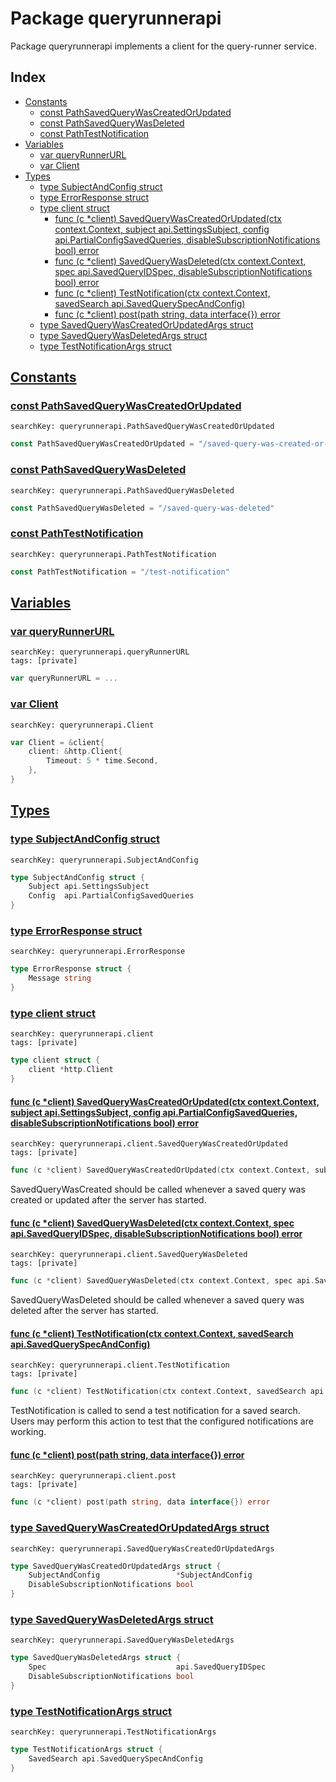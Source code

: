 # Package queryrunnerapi

Package queryrunnerapi implements a client for the query-runner service. 

## Index

* [Constants](#const)
    * [const PathSavedQueryWasCreatedOrUpdated](#PathSavedQueryWasCreatedOrUpdated)
    * [const PathSavedQueryWasDeleted](#PathSavedQueryWasDeleted)
    * [const PathTestNotification](#PathTestNotification)
* [Variables](#var)
    * [var queryRunnerURL](#queryRunnerURL)
    * [var Client](#Client)
* [Types](#type)
    * [type SubjectAndConfig struct](#SubjectAndConfig)
    * [type ErrorResponse struct](#ErrorResponse)
    * [type client struct](#client)
        * [func (c *client) SavedQueryWasCreatedOrUpdated(ctx context.Context, subject api.SettingsSubject, config api.PartialConfigSavedQueries, disableSubscriptionNotifications bool) error](#client.SavedQueryWasCreatedOrUpdated)
        * [func (c *client) SavedQueryWasDeleted(ctx context.Context, spec api.SavedQueryIDSpec, disableSubscriptionNotifications bool) error](#client.SavedQueryWasDeleted)
        * [func (c *client) TestNotification(ctx context.Context, savedSearch api.SavedQuerySpecAndConfig)](#client.TestNotification)
        * [func (c *client) post(path string, data interface{}) error](#client.post)
    * [type SavedQueryWasCreatedOrUpdatedArgs struct](#SavedQueryWasCreatedOrUpdatedArgs)
    * [type SavedQueryWasDeletedArgs struct](#SavedQueryWasDeletedArgs)
    * [type TestNotificationArgs struct](#TestNotificationArgs)


## <a id="const" href="#const">Constants</a>

### <a id="PathSavedQueryWasCreatedOrUpdated" href="#PathSavedQueryWasCreatedOrUpdated">const PathSavedQueryWasCreatedOrUpdated</a>

```
searchKey: queryrunnerapi.PathSavedQueryWasCreatedOrUpdated
```

```Go
const PathSavedQueryWasCreatedOrUpdated = "/saved-query-was-created-or-updated"
```

### <a id="PathSavedQueryWasDeleted" href="#PathSavedQueryWasDeleted">const PathSavedQueryWasDeleted</a>

```
searchKey: queryrunnerapi.PathSavedQueryWasDeleted
```

```Go
const PathSavedQueryWasDeleted = "/saved-query-was-deleted"
```

### <a id="PathTestNotification" href="#PathTestNotification">const PathTestNotification</a>

```
searchKey: queryrunnerapi.PathTestNotification
```

```Go
const PathTestNotification = "/test-notification"
```

## <a id="var" href="#var">Variables</a>

### <a id="queryRunnerURL" href="#queryRunnerURL">var queryRunnerURL</a>

```
searchKey: queryrunnerapi.queryRunnerURL
tags: [private]
```

```Go
var queryRunnerURL = ...
```

### <a id="Client" href="#Client">var Client</a>

```
searchKey: queryrunnerapi.Client
```

```Go
var Client = &client{
	client: &http.Client{
		Timeout: 5 * time.Second,
	},
}
```

## <a id="type" href="#type">Types</a>

### <a id="SubjectAndConfig" href="#SubjectAndConfig">type SubjectAndConfig struct</a>

```
searchKey: queryrunnerapi.SubjectAndConfig
```

```Go
type SubjectAndConfig struct {
	Subject api.SettingsSubject
	Config  api.PartialConfigSavedQueries
}
```

### <a id="ErrorResponse" href="#ErrorResponse">type ErrorResponse struct</a>

```
searchKey: queryrunnerapi.ErrorResponse
```

```Go
type ErrorResponse struct {
	Message string
}
```

### <a id="client" href="#client">type client struct</a>

```
searchKey: queryrunnerapi.client
tags: [private]
```

```Go
type client struct {
	client *http.Client
}
```

#### <a id="client.SavedQueryWasCreatedOrUpdated" href="#client.SavedQueryWasCreatedOrUpdated">func (c *client) SavedQueryWasCreatedOrUpdated(ctx context.Context, subject api.SettingsSubject, config api.PartialConfigSavedQueries, disableSubscriptionNotifications bool) error</a>

```
searchKey: queryrunnerapi.client.SavedQueryWasCreatedOrUpdated
tags: [private]
```

```Go
func (c *client) SavedQueryWasCreatedOrUpdated(ctx context.Context, subject api.SettingsSubject, config api.PartialConfigSavedQueries, disableSubscriptionNotifications bool) error
```

SavedQueryWasCreated should be called whenever a saved query was created or updated after the server has started. 

#### <a id="client.SavedQueryWasDeleted" href="#client.SavedQueryWasDeleted">func (c *client) SavedQueryWasDeleted(ctx context.Context, spec api.SavedQueryIDSpec, disableSubscriptionNotifications bool) error</a>

```
searchKey: queryrunnerapi.client.SavedQueryWasDeleted
tags: [private]
```

```Go
func (c *client) SavedQueryWasDeleted(ctx context.Context, spec api.SavedQueryIDSpec, disableSubscriptionNotifications bool) error
```

SavedQueryWasDeleted should be called whenever a saved query was deleted after the server has started. 

#### <a id="client.TestNotification" href="#client.TestNotification">func (c *client) TestNotification(ctx context.Context, savedSearch api.SavedQuerySpecAndConfig)</a>

```
searchKey: queryrunnerapi.client.TestNotification
tags: [private]
```

```Go
func (c *client) TestNotification(ctx context.Context, savedSearch api.SavedQuerySpecAndConfig)
```

TestNotification is called to send a test notification for a saved search. Users may perform this action to test that the configured notifications are working. 

#### <a id="client.post" href="#client.post">func (c *client) post(path string, data interface{}) error</a>

```
searchKey: queryrunnerapi.client.post
tags: [private]
```

```Go
func (c *client) post(path string, data interface{}) error
```

### <a id="SavedQueryWasCreatedOrUpdatedArgs" href="#SavedQueryWasCreatedOrUpdatedArgs">type SavedQueryWasCreatedOrUpdatedArgs struct</a>

```
searchKey: queryrunnerapi.SavedQueryWasCreatedOrUpdatedArgs
```

```Go
type SavedQueryWasCreatedOrUpdatedArgs struct {
	SubjectAndConfig                 *SubjectAndConfig
	DisableSubscriptionNotifications bool
}
```

### <a id="SavedQueryWasDeletedArgs" href="#SavedQueryWasDeletedArgs">type SavedQueryWasDeletedArgs struct</a>

```
searchKey: queryrunnerapi.SavedQueryWasDeletedArgs
```

```Go
type SavedQueryWasDeletedArgs struct {
	Spec                             api.SavedQueryIDSpec
	DisableSubscriptionNotifications bool
}
```

### <a id="TestNotificationArgs" href="#TestNotificationArgs">type TestNotificationArgs struct</a>

```
searchKey: queryrunnerapi.TestNotificationArgs
```

```Go
type TestNotificationArgs struct {
	SavedSearch api.SavedQuerySpecAndConfig
}
```

